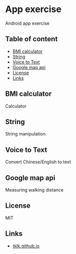 ﻿
# App exercise
Android app exercise

## Table of content
- [BMI calculator](#BMI-calculator)
- [String](#String)
- [Voice to Text](#Voice-to-Text)
- [Google map api](#Google-map-api)
- [License](#license)
- [Links](#links)

## BMI calculator
Calculator

## String
String manipulation

## Voice to Text
Convert Chinese/English to text

## Google map api
Measuring walking distance

## License
MIT

## Links
* [tklk.github.io](https://tklk.github.io/)


